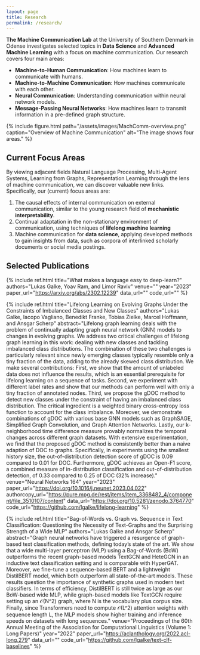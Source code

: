 ```yaml
---
layout: page
title: Research
permalink: /research/
---
```


**The Machine Communication Lab** at the University of Southern Denmark in Odense
  investigates selected topics in **Data Science** and **Advanced Machine Learning**
  with a focus on machine communication. Our research covers four main areas:

  - **Machine-to-Human Communication**: How machines learn to communicate with humans.
  - **Machine-to-Machine Communication**: How machines communicate with each other.
  - **Neural Communication**: Understanding communication within neural network models.
  - **Message-Passing Neural Networks**: How machines learn to transmit information in a pre-defined graph structure. 



<!-- 1. Machine-to-human communication: How machines learn to communicate with humans, as in **natural language processing** and **language modeling**.
2. Machine-to-machine communication: How machines learn to communicate with other machines. This includes settings like **emergent communication**, where machine learning agents learn to communicate by themselves, but also **knowledge distillation**, where communication happens between teacher and student model.
3. Message-passing neural networks, where the structure of communication is given by the data and models such as **graph neural networks** learn to effectively transmit information from one data point to the other. 
4. Neural communication: How information flows within a neural network model, akin to **representation learning**. -->

{% include figure.html path="/assets/images/MachComm-overview.png" caption="Overview of Machine Communication" alt="The image shows four areas." %}

## Current Focus Areas

By viewing adjacent fields Natural Language Processing, Multi-Agent Systems, Learning from Graphs, Representation Learning through the lens of machine communication, we can discover valuable new links. Specifically, our (current) focus areas are:

1. The causal effects of internal communication on external communication, similar to the young research field of **mechanistic interpretability**.
2. Continual adaptation in the non-stationary environment of communication, using techniques of **lifelong machine learning**
3. Machine communication for **data science**, applying developed methods to gain insights from data, such as corpora of interlinked scholarly documents or social media postings.


## Selected Publications

{% include ref.html 
    title="What makes a language easy to deep-learn?" 
    authors="Lukas Galke, Yoav Ram, and Limor Raviv" 
    venue="" 
    year="2023" 
    paper_url="https://arxiv.org/abs/2302.12239" 
    data_url="" 
    code_url="" 
%}

{% include ref.html 
    title="Lifelong Learning on Evolving Graphs Under the Constraints of Imbalanced Classes and New Classes" 
    authors="Lukas Galke, Iacopo Vagliano, Benedikt Franke, Tobias Zielke, Marcel Hoffmann, and Ansgar Scherp" 
    abstract="Lifelong graph learning deals with the problem of continually adapting graph neural network (GNN) models to changes in evolving graphs. We address two critical challenges of lifelong graph learning in this work: dealing with new classes and tackling imbalanced class distributions. The combination of these two challenges is particularly relevant since newly emerging classes typically resemble only a tiny fraction of the data, adding to the already skewed class distribution. We make several contributions: First, we show that the amount of unlabeled data does not influence the results, which is an essential prerequisite for lifelong learning on a sequence of tasks. Second, we experiment with different label rates and show that our methods can perform well with only a tiny fraction of annotated nodes. Third, we propose the gDOC method to detect new classes under the constraint of having an imbalanced class distribution. The critical ingredient is a weighted binary cross-entropy loss function to account for the class imbalance. Moreover, we demonstrate combinations of gDOC with various base GNN models such as GraphSAGE, Simplified Graph Convolution, and Graph Attention Networks. Lastly, our k-neighborhood time difference measure provably normalizes the temporal changes across different graph datasets. With extensive experimentation, we find that the proposed gDOC method is consistently better than a naive adaption of DOC to graphs. Specifically, in experiments using the smallest history size, the out-of-distribution detection score of gDOC is 0.09 compared to 0.01 for DOC. Furthermore, gDOC achieves an Open-F1 score, a combined measure of in-distribution classification and out-of-distribution detection, of 0.33 compared to 0.25 of DOC (32% increase)."
    venue="Neural Networks 164" 
    year="2023" 
    paper_url="https://doi.org/10.1016/j.neunet.2023.04.022" 
    authorcopy_url="https://pure.mpg.de/rest/items/item_3368482_4/component/file_3510107/content"
    data_url="https://doi.org/10.5281/zenodo.3764770" 
    code_url="https://github.com/lgalke/lifelong-learning" 
%}

{% include ref.html 
    title="Bag-of-Words vs. Graph vs. Sequence in Text Classification: Questioning the Necessity of Text-Graphs and the Surprising Strength of a Wide MLP" 
    authors="Lukas Galke and Ansgar Scherp" 
    abstract="Graph neural networks have triggered a resurgence of graph-based text classification methods, defining today’s state of the art. We show that a wide multi-layer perceptron (MLP) using a Bag-of-Words (BoW) outperforms the recent graph-based models TextGCN and HeteGCN in an inductive text classification setting and is comparable with HyperGAT. Moreover, we fine-tune a sequence-based BERT and a lightweight DistilBERT model, which both outperform all state-of-the-art models. These results question the importance of synthetic graphs used in modern text classifiers. In terms of efficiency, DistilBERT is still twice as large as our BoW-based wide MLP, while graph-based models like TextGCN require setting up an 𝒪(N^2) graph, where N is the vocabulary plus corpus size. Finally, since Transformers need to compute 𝒪(L^2) attention weights with sequence length L, the MLP models show higher training and inference speeds on datasets with long sequences."
    venue="Proceedings of the 60th Annual Meeting of the Association for Computational Linguistics (Volume 1: Long Papers)" 
    year="2022" 
    paper_url="https://aclanthology.org/2022.acl-long.279" 
    data_url="" 
    code_url="https://github.com/lgalke/text-clf-baselines" 
%}